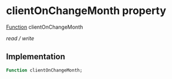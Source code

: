 


# clientOnChangeMonth property






[Function](https://api.flutter.dev/flutter/dart-core/Function-class.html) clientOnChangeMonth
  
_read / write_






## Implementation

```dart
Function clientOnChangeMonth;


```








